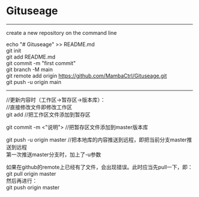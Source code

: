 # Gituseage

---------------------------------------------------------------------------------------------------------------
create a new repository on the command line  

echo "# Gituseage" >> README.md  
git init  
git add README.md  
git commit -m "first commit"  
git branch -M main  
git remote add origin https://github.com/MambaCtrl/Gituseage.git  
git push -u origin main  

--------------------------------------------------------------------------------------------------------------
//更新内容时（工作区->暂存区->版本库）：    
//直接修改文件即修改工作区  			
git add <filename>  //把工作区文件添加到暂存区  

git commit -m <"说明"> //把暂存区文件添加到master版本库  

git push -u origin master //把本地库的内容推送到远程，即把当前分支master推送到远程  
                             第一次推送master分支时，加上了-u参数  

如果在github的remote上已经有了文件，会出现错误。此时应当先pull一下，即：  
git pull origin master  
然后再进行：  
git push origin master  
